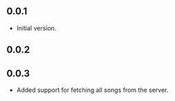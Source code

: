 ## 0.0.1

- Initial version.

## 0.0.2

## 0.0.3

- Added support for fetching all songs from the server.
